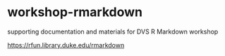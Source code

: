 # workshop-rmarkdown

supporting documentation and materials for DVS R Markdown workshop

https://rfun.library.duke.edu/rmarkdown


